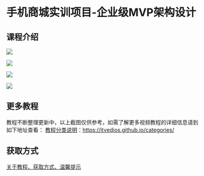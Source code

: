 # 手机商城实训项目-企业级MVP架构设计

## 课程介绍

![](http://oqn6ggw87.bkt.clouddn.com/企业级MVP架构设计1.png)

<!--more-->

![](http://oqn6ggw87.bkt.clouddn.com/企业级MVP架构设计2.png)

![](http://oqn6ggw87.bkt.clouddn.com/企业级MVP架构设计3.png)

![](http://oqn6ggw87.bkt.clouddn.com/企业级MVP架构设计4.png)

## 更多教程

教程不断整理更新中，以上截图仅供参考，如需了解更多视频教程的详细信息请到如下地址查看：
[教程分类说明](https://itvedios.github.io/categories/)：<https://itvedios.github.io/categories/>

## 获取方式

[关于教程、获取方式、温馨提示](https://itvedios.github.io/about/)
